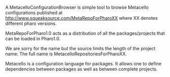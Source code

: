 A MetacelloConfigurationBrowser is simple tool to browse Metacello configurations published at http://www.squeaksource.com/MetaRepoForPharoXX where XX denotes different pharo versions.

MetaRepoForPharo1.0 acts as a distribution of all the packages/projects that can be loaded in Pharo1.0. 

We are sorry for the name but the source limits the length of the project name: The full name is 
MetacelloRepositoriesForPharoXX.

Metacello is a configuration language for packages. It allows one to define dependencies 
between packages as well as between complete projects. 